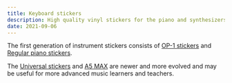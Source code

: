 ```yaml
---
title: Keyboard stickers
description: High quality vinyl stickers for the piano and synthesizers - instruments with keys to press. There are versatile kits to cover almost any possible instrument set.
date: 2021-09-06
---
```


The first generation of instrument stickers consists of [OP-1 stickers](./op-1/index.md) and [Regular piano stickers](./piano/index.md).

The [Universal stickers](./universal/index.md) and [A5 MAX](./a5max/index.md) are newer and more evolved and may be useful for more advanced music learners and teachers.